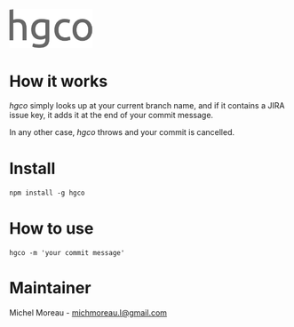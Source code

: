 <img src='https://raw.githubusercontent.com/MichelML/hgco/master/hgco.png' width='150'>

# How it works  
_hgco_ simply looks up at your current branch name, and if it contains a JIRA issue key, it adds it at the end of your commit message.  
  
In any other case, _hgco_ throws and your commit is cancelled.  
  
# Install  
```  
npm install -g hgco  
```  

# How to use  
```
hgco -m 'your commit message'
``` 
  
# Maintainer  
Michel Moreau - [michmoreau.l@gmail.com](mailto:michmoreau.l@gmail.com?Subject=hgco%20Project) 

